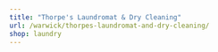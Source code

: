 ```yaml
---
title: "Thorpe's Laundromat & Dry Cleaning"
url: /warwick/thorpes-laundromat-and-dry-cleaning/
shop: laundry
---
```

